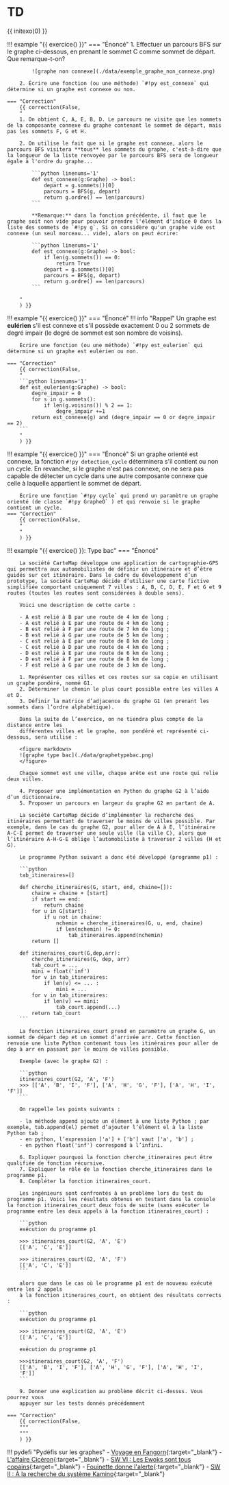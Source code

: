 # TD

{{ initexo(0) }}

!!! example "{{ exercice() }}"
    === "Énoncé" 
        1. Effectuer un parcours BFS sur le graphe ci-dessous, en prenant le sommet C comme sommet de départ. Que remarque-t-on?

            ![graphe non connexe](./data/exemple_graphe_non_connexe.png) 

        2. Écrire une fonction (ou une méthode) `#!py est_connexe` qui détermine si un graphe est connexe ou non.

    === "Correction" 
        {{ correction(False, 
        "
        1. On obtient C, A, E, B, D. Le parcours ne visite que les sommets de la composante connexe du graphe contenant le sommet de départ, mais pas les sommets F, G et H.

        2. On utilise le fait que si le graphe est connexe, alors le parcours BFS visitera **tous** les sommets du graphe, c'est-à-dire que la longueur de la liste renvoyée par le parcours BFS sera de longueur égale à l'ordre du graphe...

            ```python linenums='1'
            def est_connexe(g:Graphe) -> bool:
                depart = g.sommets()[0]
                parcours = BFS(g, depart)
                return g.ordre() == len(parcours)
            ```
        
            **Remarque:** dans la fonction précédente, il faut que le graphe soit non vide pour pouvoir prendre l'élément d'indice 0 dans la liste des sommets de `#!py g`. Si on considère qu'un graphe vide est connexe (un seul morceau... vide), alors on peut écrire:

            ```python linenums='1'
            def est_connexe(g:Graphe) -> bool:
                if len(g.sommets()) == 0:
                    return True
                depart = g.sommets()[0]
                parcours = BFS(g, depart)
                return g.ordre() == len(parcours)
            ```

        "
        ) }}

!!! example "{{ exercice() }}"
    === "Énoncé" 
        !!! info "Rappel"
            Un graphe est **eulérien** s'il est connexe et s'il possède exactement 0 ou 2 sommets de degré impair (le degré de sommet est son nombre de voisins).

        Écrire une fonction (ou une méthode) `#!py est_eulerien` qui détermine si un graphe est eulérien ou non.

    === "Correction" 
        {{ correction(False, 
        "
        ```python linenums='1'
        def est_eulerien(g:Graphe) -> bool:
            degre_impair = 0
            for s in g.sommets():
                if len(g.voisins()) % 2 == 1:
                    degre_impair +=1
            return est_connexe(g) and (degre_impair == 0 or degre_impair == 2)
        ```
        "
        ) }}


!!! example "{{ exercice() }}"
    === "Énoncé" 
        Si un graphe orienté est connexe, la fonction `#!py detection_cycle` déterminera s'il contient ou non un cycle. En revanche, si le graphe n'est pas connexe, on ne sera pas capable de détecter un cycle dans une autre composante connexe que celle à laquelle appartient le sommet de départ.

        Écrire une fonction `#!py cycle` qui prend un paramètre un graphe orienté (de classe `#!py GrapheO` ) et qui renvoie si le graphe contient un cycle.
    === "Correction" 
        {{ correction(False, 
        "
        "
        ) }}

!!! example "{{ exercice() }}: Type bac"
    === "Énoncé" 

        La société CarteMap développe une application de cartographie-GPS qui permettra aux automobilistes de définir un itinéraire et d’être guidés sur cet itinéraire. Dans le cadre du développement d’un prototype, la société CarteMap décide d’utiliser une carte fictive simplifiée comportant uniquement 7 villes : A, B, C, D, E, F et G et 9 routes (toutes les routes sont considérées à double sens).

        Voici une description de cette carte :

        - A est relié à B par une route de 4 km de long ;
        - A est relié à E par une route de 4 km de long ;
        - B est relié à F par une route de 7 km de long ;
        - B est relié à G par une route de 5 km de long ;
        - C est relié à E par une route de 8 km de long ;
        - C est relié à D par une route de 4 km de long ;
        - D est relié à E par une route de 6 km de long ;
        - D est relié à F par une route de 8 km de long ;
        - F est relié à G par une route de 3 km de long.

        1. Représenter ces villes et ces routes sur sa copie en utilisant un graphe pondéré, nommé G1.
        2. Déterminer le chemin le plus court possible entre les villes A et D.
        3. Définir la matrice d’adjacence du graphe G1 (en prenant les sommets dans l’ordre alphabétique).
        
        Dans la suite de l’exercice, on ne tiendra plus compte de la distance entre les
        différentes villes et le graphe, non pondéré et représenté ci-dessous, sera utilisé :

        <figure markdown>
        ![graphe type bac](./data/graphetypebac.png)
        </figure>

        Chaque sommet est une ville, chaque arête est une route qui relie deux villes.

        4. Proposer une implémentation en Python du graphe G2 à l’aide d’un dictionnaire.
        5. Proposer un parcours en largeur du graphe G2 en partant de A.

        La société CarteMap décide d’implémenter la recherche des itinéraires permettant de traverser le moins de villes possible. Par exemple, dans le cas du graphe G2, pour aller de A à E, l’itinéraire A-C-E permet de traverser une seule ville (la ville C), alors que l’itinéraire A-H-G-E oblige l’automobiliste à traverser 2 villes (H et G).
        
        Le programme Python suivant a donc été développé (programme p1) :

        ```python
        tab_itineraires=[]

        def cherche_itineraires(G, start, end, chaine=[]):
            chaine = chaine + [start]
            if start == end:
                return chaine
            for u in G[start]:
                if u not in chaine:
                    nchemin = cherche_itineraires(G, u, end, chaine)
                    if len(nchemin) != 0:
                        tab_itineraires.append(nchemin)
            return []
    
        def itineraires_court(G,dep,arr):
            cherche_itineraires(G, dep, arr)
            tab_court = ...
            mini = float('inf')
            for v in tab_itineraires:
                if len(v) <= ... :
                    mini = ...
            for v in tab_itineraires:
                if len(v) == mini:
                    tab_court.append(...)
            return tab_court
        ```

        La fonction itineraires_court prend en paramètre un graphe G, un sommet de départ dep et un sommet d’arrivée arr. Cette fonction renvoie une liste Python contenant tous les itinéraires pour aller de dep à arr en passant par le moins de villes possible.

        Exemple (avec le graphe G2) :

        ```python
        itineraires_court(G2, 'A', 'F')
        >>> [['A', 'B', 'I', 'F'], ['A', 'H', 'G', 'F'], ['A', 'H', 'I', 'F']]
        ```

        On rappelle les points suivants :

        - la méthode append ajoute un élément à une liste Python ; par exemple, tab.append(el) permet d’ajouter l’élément el à la liste Python tab ;
        - en python, l’expression ['a'] + ['b'] vaut ['a', 'b'] ;
        - en python float('inf') correspond à l’infini.

        6. Expliquer pourquoi la fonction cherche_itineraires peut être qualifiée de fonction récursive.
        7. Expliquer le rôle de la fonction cherche_itineraires dans le programme p1.
        8. Compléter la fonction itineraires_court.

        Les ingénieurs sont confrontés à un problème lors du test du programme p1. Voici les résultats obtenus en testant dans la console la fonction itineraires_court deux fois de suite (sans exécuter le programme entre les deux appels à la fonction itineraires_court) :

        ```python
        exécution du programme p1

        >>> itineraires_court(G2, 'A', 'E')
        [['A', 'C', 'E']]

        >>> itineraires_court(G2, 'A', 'F')
        [['A', 'C', 'E']]
        ```

        alors que dans le cas où le programme p1 est de nouveau exécuté entre les 2 appels
        à la fonction itineraires_court, on obtient des résultats corrects :

        ```python
        exécution du programme p1

        >>> itineraires_court(G2, 'A', 'E')
        [['A', 'C', 'E']]

        exécution du programme p1

        >>>itineraires_court(G2, 'A', 'F')
        [['A', 'B', 'I', 'F'], ['A', 'H', 'G', 'F'], ['A', 'H', 'I',
        'F']]
        ```

        9. Donner une explication au problème décrit ci-dessus. Vous pourrez vous
        appuyer sur les tests donnés précédemment
        
    === "Correction" 
        {{ correction(False, 
        """
        """
        ) }}

!!! pydefi "Pydéfis sur les graphes"
    - [Voyage en Fangorn](https://pydefis.callicode.fr/defis/Fangorn/txt){:target="_blank"}
    - [L'affaire Cicéron](https://pydefis.callicode.fr/defis/Ciceron/txt){:target="_blank"}
    - [SW VI : Les Ewoks sont tous copains](https://pydefis.callicode.fr/defis/AmisEwoks/txt){:target="_blank"}
    - [Fouinette donne l'alerte](https://pydefis.callicode.fr/defis/CriFouinette/txt){:target="_blank"}
    - [SW II : À la recherche du système Kamino](https://pydefis.callicode.fr/defis/RechercheKamino/txt){:target="_blank"}
